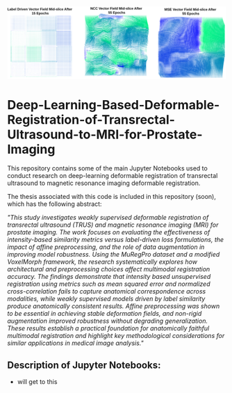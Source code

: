 ![image](https://github.com/shawCampbell/Deep-Learning-Based-Deformable-Registration-of-Transrectal-Ultrasound-to-MRI-for-Prostate-Imaging/blob/main/VECTOR_FIELDS.drawio.png)

# Deep-Learning-Based-Deformable-Registration-of-Transrectal-Ultrasound-to-MRI-for-Prostate-Imaging
This repository contains some of the main Jupyter Notebooks used to conduct research on deep-learning deformable registration of transrectal ultrasound to magnetic resonance imaging deformable registration.

The thesis associated with this code is included in this repository (soon), which has the following abstract:

*"This study investigates weakly supervised deformable registration of transrectal ultrasound
(TRUS) and magnetic resonance imaging (MRI) for prostate imaging. The work focuses
on evaluating the effectiveness of intensity-based similarity metrics versus label-driven
loss formulations, the impact of affine preprocessing, and the role of data augmentation
in improving model robustness. Using the MuRegPro dataset and a modified VoxelMorph
framework, the research systematically explores how architectural and preprocessing
choices affect multimodal registration accuracy. The findings demonstrate that intensity based unsupervised registration using metrics such as mean squared error and normalized
cross-correlation fails to capture anatomical correspondence across modalities, while weakly
supervised models driven by label similarity produce anatomically consistent results.
Affine preprocessing was shown to be essential in achieving stable deformation fields, and
non-rigid augmentation improved robustness without degrading generalization. These
results establish a practical foundation for anatomically faithful multimodal registration
and highlight key methodological considerations for similar applications in medical image
analysis."*

## Description of Jupyter Notebooks:

- will get to this
